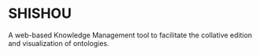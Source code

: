 # SHISHOU
A web-based Knowledge Management tool to facilitate the collative edition and visualization of ontologies.
